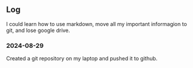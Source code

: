 ## Log

I could learn how to use markdown, move all my important informagion to git, and lose google drive.

### 2024-08-29

Created a git repository on my laptop and pushed it to github.
